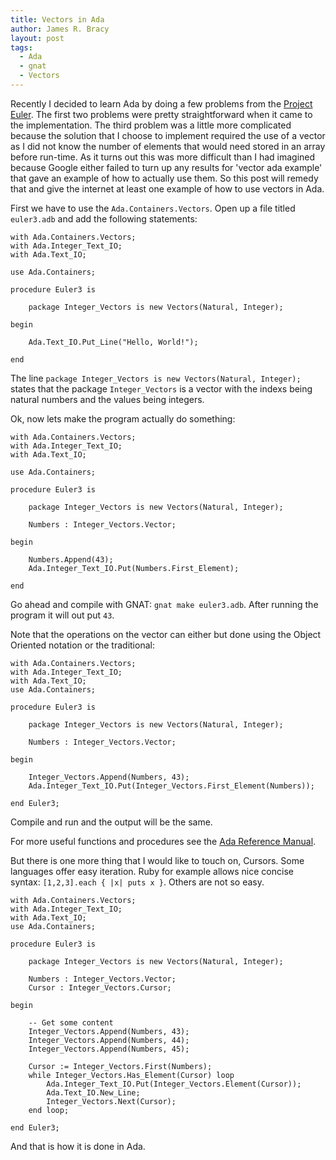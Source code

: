```yaml
---
title: Vectors in Ada
author: James R. Bracy
layout: post
tags:
  - Ada
  - gnat
  - Vectors
---
```


Recently I decided to learn Ada by doing a few problems from the
[Project Euler](http://projecteuler.net/). The first two problems were pretty
straightforward when it came to the implementation. The third problem was a
little more complicated because the solution that I choose to implement
required the use of a vector as I did not know the number of elements that
would need stored in an array before run-time. As it turns out this was
more difficult than I had imagined because Google either failed to turn up any
results for 'vector ada example' that gave an example of how to actually use
them. So this post will remedy that and give the internet at least one example
of how to use vectors in Ada.

First we have to use the `Ada.Containers.Vectors`. Open up a file titled
`euler3.adb` and add the following statements:

    with Ada.Containers.Vectors;
    with Ada.Integer_Text_IO;
    with Ada.Text_IO;
    
    use Ada.Containers;

    procedure Euler3 is

        package Integer_Vectors is new Vectors(Natural, Integer);
    
    begin
    
        Ada.Text_IO.Put_Line("Hello, World!");
    
    end


The line `package Integer_Vectors is new Vectors(Natural, Integer);` states
that the package `Integer_Vectors` is a vector with the indexs being
natural numbers and the values being integers.

Ok, now lets make the program actually do something:

    with Ada.Containers.Vectors;
    with Ada.Integer_Text_IO;
    with Ada.Text_IO;
    
    use Ada.Containers;

    procedure Euler3 is

        package Integer_Vectors is new Vectors(Natural, Integer);
        
        Numbers : Integer_Vectors.Vector;
        
    begin
        
        Numbers.Append(43);
        Ada.Integer_Text_IO.Put(Numbers.First_Element);
    
    end
    
Go ahead and compile with GNAT: `gnat make euler3.adb`. After running the
program it will out put  `43`.

Note that the operations on the vector can either but done using the Object
Oriented notation or the traditional:

    with Ada.Containers.Vectors;
    with Ada.Integer_Text_IO;
    with Ada.Text_IO;
    use Ada.Containers;

    procedure Euler3 is

        package Integer_Vectors is new Vectors(Natural, Integer);

        Numbers : Integer_Vectors.Vector;

    begin

        Integer_Vectors.Append(Numbers, 43);
        Ada.Integer_Text_IO.Put(Integer_Vectors.First_Element(Numbers));

    end Euler3;

Compile and run and the output will be the same.

For more useful functions and procedures see the [Ada Reference Manual](http://www.adaic.com/standards/05rm/html/RM-A-18-2.html).

But there is one more thing that I would like to touch on, Cursors. Some
languages offer easy iteration. Ruby for example allows nice concise syntax: 
`[1,2,3].each { |x| puts x }`. Others are not so easy.

    with Ada.Containers.Vectors;
    with Ada.Integer_Text_IO;
    with Ada.Text_IO;
    use Ada.Containers;

    procedure Euler3 is

        package Integer_Vectors is new Vectors(Natural, Integer);

        Numbers : Integer_Vectors.Vector;
        Cursor : Integer_Vectors.Cursor;

    begin

        -- Get some content
        Integer_Vectors.Append(Numbers, 43);
        Integer_Vectors.Append(Numbers, 44);
        Integer_Vectors.Append(Numbers, 45);

        Cursor := Integer_Vectors.First(Numbers);
        while Integer_Vectors.Has_Element(Cursor) loop
            Ada.Integer_Text_IO.Put(Integer_Vectors.Element(Cursor));
            Ada.Text_IO.New_Line;
            Integer_Vectors.Next(Cursor);
        end loop;

    end Euler3;
    
And that is how it is done in Ada.
